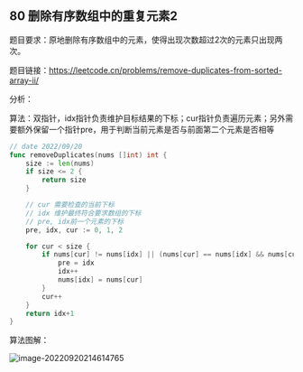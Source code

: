 ## 80 删除有序数组中的重复元素2

题目要求：原地删除有序数组中的元素，使得出现次数超过2次的元素只出现两次。

题目链接：https://leetcode.cn/problems/remove-duplicates-from-sorted-array-ii/



分析：

算法：双指针，idx指针负责维护目标结果的下标；cur指针负责遍历元素；另外需要额外保留一个指针pre，用于判断当前元素是否与前面第二个元素是否相等

```go
// date 2022/09/20
func removeDuplicates(nums []int) int {
    size := len(nums)
    if size <= 2 {
        return size
    }

    // cur 需要检查的当前下标
    // idx 维护最终符合要求数组的下标
    // pre, idx前一个元素的下标
    pre, idx, cur := 0, 1, 2

    for cur < size {
        if nums[cur] != nums[idx] || (nums[cur] == nums[idx] && nums[cur] != nums[pre]) {
            pre = idx
            idx++
            nums[idx] = nums[cur]
        }
        cur++
    }
    return idx+1
}
```



算法图解：

![image-20220920214614765](/Users/subond/Documents/yusubondGithub/leetcode/images/80.png)